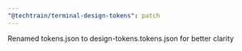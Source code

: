 ```yaml
---
"@techtrain/terminal-design-tokens": patch
---
```


Renamed tokens.json to design-tokens.tokens.json for better clarity

